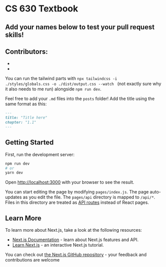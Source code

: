 # CS 630 Textbook

## Add your names below to test your pull request skills!

Contributors:
- 
- 
- 

You can run the tailwind parts with `npx tailwindcss -i ./styles/globals.css -o ./dist/output.css --watch ` (not exactly sure why it also needs to me run) alongside `npm run dev`. 

Feel free to add your `.md` files into the `posts` folder! Add the title using the same format as this:

```md
---
title: "Title here"
chapter: "1.1"
---
```

## Getting Started

First, run the development server:

```bash
npm run dev
# or
yarn dev
```

Open [http://localhost:3000](http://localhost:3000) with your browser to see the result.

You can start editing the page by modifying `pages/index.js`. The page auto-updates as you edit the file. The `pages/api` directory is mapped to `/api/*`. Files in this directory are treated as [API routes](https://nextjs.org/docs/api-routes/introduction) instead of React pages.

## Learn More

To learn more about Next.js, take a look at the following resources:

- [Next.js Documentation](https://nextjs.org/docs) - learn about Next.js features and API.
- [Learn Next.js](https://nextjs.org/learn) - an interactive Next.js tutorial.

You can check out [the Next.js GitHub repository](https://github.com/vercel/next.js/) - your feedback and contributions are welcome
